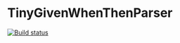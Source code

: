 # TinyGivenWhenThenParser

[![Build status](https://ci.appveyor.com/api/projects/status/x1lc46up8vrkmwd5?svg=true)](https://ci.appveyor.com/project/wjeon/tinygivenwhenthenparser)